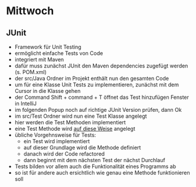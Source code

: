 # Mittwoch


## JUnit

- Framework für Unit Testing
- ermöglicht einfache Tests von Code
- integriert mit Maven
- dafür muss zunächst JUnit den Maven dependencies zugefügt werden (s. POM.xml)
- der src/Java Ordner im Projekt enthält nun den gesamten Code
- um für eine Klasse Unit Tests zu implementieren, zunächst mit dem Cursor in die Klasse gehen
- der Command Shift + command + T öffnet das Test hinzufügen Fenster in IntelliJ
- im folgenden Popup noch auf richtige JUnit Version prüfen, dann Ok
- im src/Test Ordner wird nun eine Test Klasse angelegt
- hier werden die Test Methoden implementiert
- eine Test Methode wird [auf diese Weise](https://fictional-eureka-49f222de.pages.github.io/week-1.html#72) angelegt
- übliche Vorgehnsweise für Tests:
    - ein Test wird implementiert
    - auf dieser Grundlage wird die Methode definiert
    - danach wird der Code refactored
    - dann beginnt mit dem nächsten Test der nächst Durchlauf
- Tests bilden vor allem auch die Funktionalität eines Programms ab
- so ist für andere auch ersichtlich wie genau eine Methode funktionieren soll
